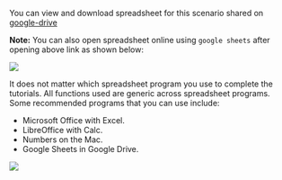 You can view and download spreadsheet for this scenario shared on [google-drive](https://drive.google.com/file/d/1-epx1KP0fhNq4V2ITMQLFaA_Rwxea9ND/view?usp=sharing)

**Note:** You can also open spreadsheet online using `google sheets` after opening above link as shown below:

![](https://github.com/fenago/katacoda-scenarios/raw/master/master-machine-learning-algorithms/1.JPG)

It does not matter which spreadsheet program you use to complete the tutorials. All functions
used are generic across spreadsheet programs. Some recommended programs that you can use
include:
- Microsoft Office with Excel.
- LibreOffice with Calc.
- Numbers on the Mac.
- Google Sheets in Google Drive.

![](https://github.com/fenago/katacoda-scenarios/raw/master/master-machine-learning-algorithms/master-machine-learning-algorithms-03/1.JPG)